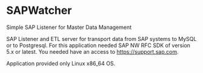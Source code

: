 # SAPWatcher
Simple SAP Listener for Master Data Management

SAP Listener and ETL server for transport data from SAP systems to MySQL or to Postgresql.
For this application needed SAP NW RFC SDK of version 5.x or latest. You needed have an access to https://support.sap.com.
<br><p></p>Application provided only Linux x86_64 OS.
